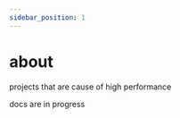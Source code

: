 ```yaml
---
sidebar_position: 1
---
```


# about

projects that are cause of high performance

docs are in progress
